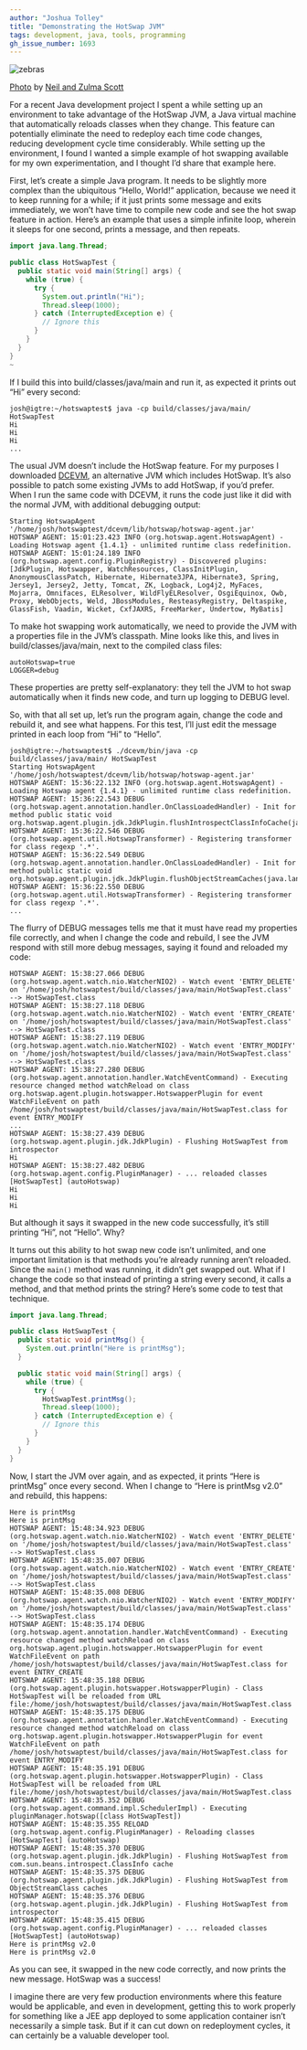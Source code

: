 ```yaml
---
author: "Joshua Tolley"
title: "Demonstrating the HotSwap JVM"
tags: development, java, tools, programming
gh_issue_number: 1693
---
```


![zebras](/blog/2020/11/25/java-hotswap/zebras-scale-crush.jpg)

[Photo](https://unsplash.com/photos/dgH8NSdEDv0) by [Neil and Zulma Scott](https://unsplash.com/@valenciascott)

For a recent Java development project I spent a while setting up an environment to take advantage of the HotSwap JVM, a Java virtual machine that automatically reloads classes when they change. This feature can potentially eliminate the need to redeploy each time code changes, reducing development cycle time considerably. While setting up the environment, I found I wanted a simple example of hot swapping available for my own experimentation, and I thought I’d share that example here.

First, let’s create a simple Java program. It needs to be slightly more complex than the ubiquitous “Hello, World!” application, because we need it to keep running for a while; if it just prints some message and exits immediately, we won’t have time to compile new code and see the hot swap feature in action.  Here’s an example that uses a simple infinite loop, wherein it sleeps for one second, prints a message, and then repeats.

```java
import java.lang.Thread;

public class HotSwapTest {
  public static void main(String[] args) {
    while (true) {
      try {
        System.out.println("Hi");
        Thread.sleep(1000);
      } catch (InterruptedException e) {
        // Ignore this
      }
    }
  }
}
~
```

If I build this into build/​classes/​java/​main and run it, as expected it prints out “Hi” every second:

```plaintext
josh@igtre:~/hotswaptest$ java -cp build/classes/java/main/ HotSwapTest
Hi
Hi
Hi
...
```

The usual JVM doesn’t include the HotSwap feature. For my purposes I downloaded [DCEVM](https://dcevm.github.io/), an alternative JVM which includes HotSwap. It’s also possible to patch some existing JVMs to add HotSwap, if you’d prefer. When I run the same code with DCEVM, it runs the code just like it did with the normal JVM, with additional debugging output:

```plaintext
Starting HotswapAgent '/home/josh/hotswaptest/dcevm/lib/hotswap/hotswap-agent.jar'
HOTSWAP AGENT: 15:01:23.423 INFO (org.hotswap.agent.HotswapAgent) - Loading Hotswap agent {1.4.1} - unlimited runtime class redefinition.
HOTSWAP AGENT: 15:01:24.189 INFO (org.hotswap.agent.config.PluginRegistry) - Discovered plugins: [JdkPlugin, Hotswapper, WatchResources, ClassInitPlugin, AnonymousClassPatch, Hibernate, Hibernate3JPA, Hibernate3, Spring, Jersey1, Jersey2, Jetty, Tomcat, ZK, Logback, Log4j2, MyFaces, Mojarra, Omnifaces, ELResolver, WildFlyELResolver, OsgiEquinox, Owb, Proxy, WebObjects, Weld, JBossModules, ResteasyRegistry, Deltaspike, GlassFish, Vaadin, Wicket, CxfJAXRS, FreeMarker, Undertow, MyBatis]
```

To make hot swapping work automatically, we need to provide the JVM with a properties file in the JVM’s classpath. Mine looks like this, and lives in build/​classes/​java/​main, next to the compiled class files:

```plaintext
autoHotswap=true
LOGGER=debug
```

These properties are pretty self-explanatory: they tell the JVM to hot swap automatically when it finds new code, and turn up logging to DEBUG level.

So, with that all set up, let’s run the program again, change the code and rebuild it, and see what happens. For this test, I’ll just edit the message printed in each loop from “Hi” to “Hello”.

```plaintext
josh@igtre:~/hotswaptest$ ./dcevm/bin/java -cp build/classes/java/main/ HotSwapTest
Starting HotswapAgent '/home/josh/hotswaptest/dcevm/lib/hotswap/hotswap-agent.jar'
HOTSWAP AGENT: 15:36:22.132 INFO (org.hotswap.agent.HotswapAgent) - Loading Hotswap agent {1.4.1} - unlimited runtime class redefinition.
HOTSWAP AGENT: 15:36:22.543 DEBUG (org.hotswap.agent.annotation.handler.OnClassLoadedHandler) - Init for method public static void org.hotswap.agent.plugin.jdk.JdkPlugin.flushIntrospectClassInfoCache(java.lang.ClassLoader,org.hotswap.agent.javassist.CtClass)
HOTSWAP AGENT: 15:36:22.546 DEBUG (org.hotswap.agent.util.HotswapTransformer) - Registering transformer for class regexp '.*'.
HOTSWAP AGENT: 15:36:22.549 DEBUG (org.hotswap.agent.annotation.handler.OnClassLoadedHandler) - Init for method public static void org.hotswap.agent.plugin.jdk.JdkPlugin.flushObjectStreamCaches(java.lang.ClassLoader,org.hotswap.agent.javassist.CtClass)
HOTSWAP AGENT: 15:36:22.550 DEBUG (org.hotswap.agent.util.HotswapTransformer) - Registering transformer for class regexp '.*'.
...
```

The flurry of DEBUG messages tells me that it must have read my properties file correctly, and when I change the code and rebuild, I see the JVM respond with still more debug messages, saying it found and reloaded my code:

```plaintext
HOTSWAP AGENT: 15:38:27.066 DEBUG (org.hotswap.agent.watch.nio.WatcherNIO2) - Watch event 'ENTRY_DELETE' on '/home/josh/hotswaptest/build/classes/java/main/HotSwapTest.class' --> HotSwapTest.class
HOTSWAP AGENT: 15:38:27.118 DEBUG (org.hotswap.agent.watch.nio.WatcherNIO2) - Watch event 'ENTRY_CREATE' on '/home/josh/hotswaptest/build/classes/java/main/HotSwapTest.class' --> HotSwapTest.class
HOTSWAP AGENT: 15:38:27.119 DEBUG (org.hotswap.agent.watch.nio.WatcherNIO2) - Watch event 'ENTRY_MODIFY' on '/home/josh/hotswaptest/build/classes/java/main/HotSwapTest.class' --> HotSwapTest.class
HOTSWAP AGENT: 15:38:27.280 DEBUG (org.hotswap.agent.annotation.handler.WatchEventCommand) - Executing resource changed method watchReload on class org.hotswap.agent.plugin.hotswapper.HotswapperPlugin for event WatchFileEvent on path /home/josh/hotswaptest/build/classes/java/main/HotSwapTest.class for event ENTRY_MODIFY
...
HOTSWAP AGENT: 15:38:27.439 DEBUG (org.hotswap.agent.plugin.jdk.JdkPlugin) - Flushing HotSwapTest from introspector
Hi
HOTSWAP AGENT: 15:38:27.482 DEBUG (org.hotswap.agent.config.PluginManager) - ... reloaded classes [HotSwapTest] (autoHotswap)
Hi
Hi
Hi
```

But although it says it swapped in the new code successfully, it’s still printing “Hi”, not “Hello”. Why?

It turns out this ability to hot swap new code isn’t unlimited, and one important limitation is that methods you’re already running aren’t reloaded. Since the `main()` method was running, it didn’t get swapped out. What if I change the code so that instead of printing a string every second, it calls a method, and that method prints the string? Here’s some code to test that technique.

```java
import java.lang.Thread;

public class HotSwapTest {
  public static void printMsg() {
    System.out.println("Here is printMsg");
  }

  public static void main(String[] args) {
    while (true) {
      try {
        HotSwapTest.printMsg();
        Thread.sleep(1000);
      } catch (InterruptedException e) {
        // Ignore this
      }
    }
  }
}
```

Now, I start the JVM over again, and as expected, it prints “Here is printMsg” once every second. When I change to “Here is printMsg v2.0” and rebuild, this happens:

```plaintext
Here is printMsg
Here is printMsg
HOTSWAP AGENT: 15:48:34.923 DEBUG (org.hotswap.agent.watch.nio.WatcherNIO2) - Watch event 'ENTRY_DELETE' on '/home/josh/hotswaptest/build/classes/java/main/HotSwapTest.class' --> HotSwapTest.class
HOTSWAP AGENT: 15:48:35.007 DEBUG (org.hotswap.agent.watch.nio.WatcherNIO2) - Watch event 'ENTRY_CREATE' on '/home/josh/hotswaptest/build/classes/java/main/HotSwapTest.class' --> HotSwapTest.class
HOTSWAP AGENT: 15:48:35.008 DEBUG (org.hotswap.agent.watch.nio.WatcherNIO2) - Watch event 'ENTRY_MODIFY' on '/home/josh/hotswaptest/build/classes/java/main/HotSwapTest.class' --> HotSwapTest.class
HOTSWAP AGENT: 15:48:35.174 DEBUG (org.hotswap.agent.annotation.handler.WatchEventCommand) - Executing resource changed method watchReload on class org.hotswap.agent.plugin.hotswapper.HotswapperPlugin for event WatchFileEvent on path /home/josh/hotswaptest/build/classes/java/main/HotSwapTest.class for event ENTRY_CREATE
HOTSWAP AGENT: 15:48:35.188 DEBUG (org.hotswap.agent.plugin.hotswapper.HotswapperPlugin) - Class HotSwapTest will be reloaded from URL file:/home/josh/hotswaptest/build/classes/java/main/HotSwapTest.class
HOTSWAP AGENT: 15:48:35.175 DEBUG (org.hotswap.agent.annotation.handler.WatchEventCommand) - Executing resource changed method watchReload on class org.hotswap.agent.plugin.hotswapper.HotswapperPlugin for event WatchFileEvent on path /home/josh/hotswaptest/build/classes/java/main/HotSwapTest.class for event ENTRY_MODIFY
HOTSWAP AGENT: 15:48:35.191 DEBUG (org.hotswap.agent.plugin.hotswapper.HotswapperPlugin) - Class HotSwapTest will be reloaded from URL file:/home/josh/hotswaptest/build/classes/java/main/HotSwapTest.class
HOTSWAP AGENT: 15:48:35.352 DEBUG (org.hotswap.agent.command.impl.SchedulerImpl) - Executing pluginManager.hotswap([class HotSwapTest])
HOTSWAP AGENT: 15:48:35.355 RELOAD (org.hotswap.agent.config.PluginManager) - Reloading classes [HotSwapTest] (autoHotswap)
HOTSWAP AGENT: 15:48:35.370 DEBUG (org.hotswap.agent.plugin.jdk.JdkPlugin) - Flushing HotSwapTest from com.sun.beans.introspect.ClassInfo cache
HOTSWAP AGENT: 15:48:35.375 DEBUG (org.hotswap.agent.plugin.jdk.JdkPlugin) - Flushing HotSwapTest from ObjectStreamClass caches
HOTSWAP AGENT: 15:48:35.376 DEBUG (org.hotswap.agent.plugin.jdk.JdkPlugin) - Flushing HotSwapTest from introspector
HOTSWAP AGENT: 15:48:35.415 DEBUG (org.hotswap.agent.config.PluginManager) - ... reloaded classes [HotSwapTest] (autoHotswap)
Here is printMsg v2.0
Here is printMsg v2.0
```

As you can see, it swapped in the new code correctly, and now prints the new message. HotSwap was a success!

I imagine there are very few production environments where this feature would be applicable, and even in development, getting this to work properly for something like a JEE app deployed to some application container isn’t necessarily a simple task. But if it can cut down on redeployment cycles, it can certainly be a valuable developer tool.
